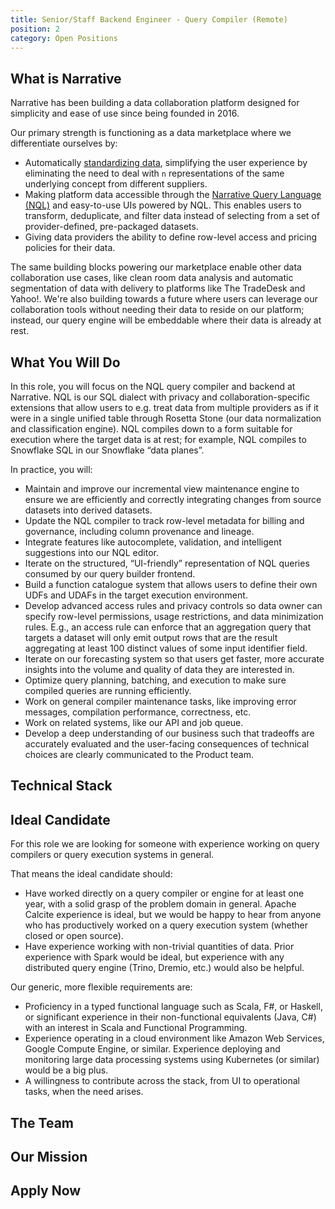 ```yaml
---
title: Senior/Staff Backend Engineer - Query Compiler (Remote)
position: 2
category: Open Positions
---
```


## What is Narrative

Narrative has been building a data collaboration platform designed for simplicity and ease of use since being founded in 2016.

Our primary strength is functioning as a data marketplace where we differentiate ourselves by:

- Automatically [standardizing data](https://kb.narrative.io/how-rosetta-stone-works), simplifying the user experience by eliminating the need to deal with `n` representations of the same underlying concept from different suppliers.
- Making platform data accessible through the [Narrative Query Language (NQL)](https://kb.narrative.io/narrative-sql-nql-overview) and easy-to-use UIs powered by NQL. This enables users to transform, deduplicate, and filter data instead of selecting from a set of provider-defined, pre-packaged datasets.
- Giving data providers the ability to define row-level access and pricing policies for their data.

The same building blocks powering our marketplace enable other data collaboration use cases, like clean room data analysis and automatic segmentation of data with delivery to platforms like The TradeDesk and Yahoo!. We're also building towards a future where users can leverage our collaboration tools without needing their data to reside on our platform; instead, our query engine will be embeddable where their data is already at rest.

## What You Will Do

In this role, you will focus on the NQL query compiler and backend at Narrative. NQL is our SQL dialect with privacy and collaboration-specific extensions that allow users to e.g. treat data from multiple providers as if it were in a single unified table through Rosetta Stone (our data normalization and classification engine). NQL compiles down to a form suitable for execution where the target data is at rest; for example, NQL compiles to Snowflake SQL in our Snowflake “data planes”.

In practice, you will:

- Maintain and improve our incremental view maintenance engine to ensure we are efficiently and correctly integrating changes from source datasets into derived datasets.
- Update the NQL compiler to track row-level metadata for billing and governance, including column provenance and lineage.
- Integrate features like autocomplete, validation, and intelligent suggestions into our NQL editor.
- Iterate on the structured, “UI-friendly” representation of NQL queries consumed by our query builder frontend.
- Build a function catalogue system that allows users to define their own UDFs and UDAFs in the target execution environment.
- Develop advanced access rules and privacy controls so data owner can specify row-level permissions, usage restrictions, and data minimization rules. E.g., an access rule can enforce that an aggregation query that targets a dataset will only emit output rows that are the result aggregating at least 100 distinct values of some input identifier field.
- Iterate on our forecasting system so that users get faster, more accurate insights into the volume and quality of data they are interested in.
- Optimize query planning, batching, and execution to make sure compiled queries are running efficiently.
- Work on general compiler maintenance tasks, like improving error messages, compilation performance, correctness, etc.
- Work on related systems, like our API and job queue.
- Develop a deep understanding of our business such that tradeoffs are accurately evaluated and the user-facing consequences of technical choices are clearly communicated to the Product team.

## Technical Stack

<common-section section-name="technical-stack"></common-section>

## Ideal Candidate

For this role we are looking for someone with experience working on query compilers or query execution systems in general.

That means the ideal candidate should:

- Have worked directly on a query compiler or engine for at least one year, with a solid grasp of the problem domain in general. Apache Calcite experience is ideal, but we would be happy to hear from anyone who has productively worked on a query execution system (whether closed or open source).
- Have experience working with non-trivial quantities of data. Prior experience with Spark would be ideal, but experience with any distributed query engine (Trino, Dremio, etc.) would also be helpful.

Our generic, more flexible requirements are:

- Proficiency in a typed functional language such as Scala, F#, or Haskell, or significant experience in their non-functional equivalents (Java, C#) with an interest in Scala and Functional Programming.
- Experience operating in a cloud environment like Amazon Web Services, Google Compute Engine, or similar. Experience deploying and monitoring large data processing systems using Kubernetes (or similar) would be a big plus.
- A willingness to contribute across the stack, from UI to operational tasks, when the need arises.
<common-section section-name="common-requirements"></common-section>

## The Team

<common-section section-name="team"></common-section>

## Our Mission

<common-section section-name="mission"></common-section>

## Apply Now

<common-section section-name="apply-now"></common-section>